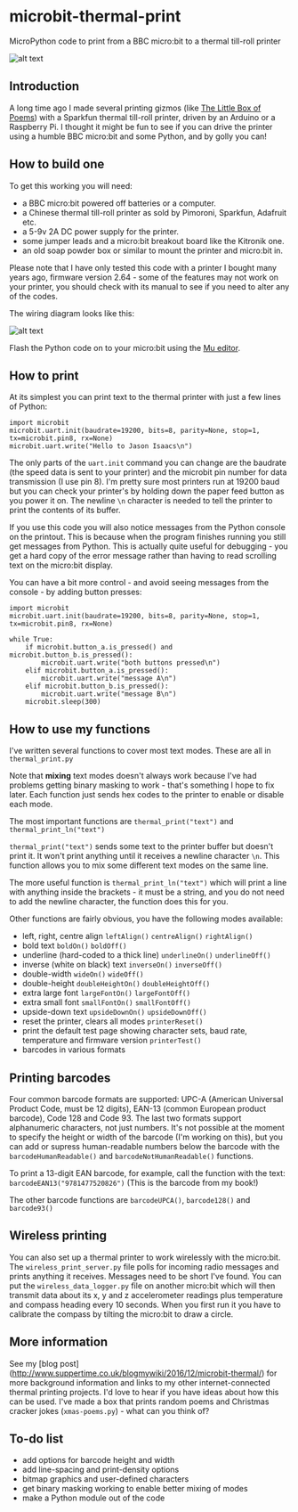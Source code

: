 # microbit-thermal-print
MicroPython code to print from a BBC micro:bit to a thermal till-roll printer

![alt text](http://www.suppertime.co.uk/blogmywiki/wp-content/uploads/2016/12/thermal-demo.jpg)

## Introduction
A long time ago I made several printing gizmos (like [The Little Box of Poems](http://www.suppertime.co.uk/blogmywiki/little-box-of-poems/)) with a Sparkfun thermal till-roll printer, driven by an Arduino or a 
Raspberry Pi. 
I thought it might be fun to see if you can drive the printer using a humble BBC micro:bit and some Python, and by golly 
you can!

## How to build one

To get this working you will need:
* a BBC micro:bit powered off batteries or a computer.
* a Chinese thermal till-roll printer as sold by Pimoroni, Sparkfun, Adafruit etc.
* a 5-9v 2A DC power supply for the printer.
* some jumper leads and a micro:bit breakout board like the Kitronik one.
* an old soap powder box or similar to mount the printer and micro:bit in.

Please note that I have only tested this code with a printer I bought many years ago, firmware version 2.64 - some of the 
features may not work on your printer, you should check with its manual to see if you need to alter any of the codes.

The wiring diagram looks like this:

![alt text](http://www.suppertime.co.uk/blogmywiki/wp-content/uploads/2016/12/microbit-thermal-print_bb2.png)

Flash the Python code on to your micro:bit using the [Mu editor](https://codewith.mu).

## How to print

At its simplest you can print text to the thermal printer with just a few lines of Python:

```
import microbit
microbit.uart.init(baudrate=19200, bits=8, parity=None, stop=1, tx=microbit.pin8, rx=None)
microbit.uart.write("Hello to Jason Isaacs\n")
```

The only parts of the `uart.init` command you can change are the baudrate (the speed data is sent to your printer) and the microbit pin number for data transmission (I use pin 8). I'm pretty sure most printers run at 19200 baud but you can check your printer's by holding down the paper feed button as you power it on. The newline `\n` character is needed to tell the printer to print the contents of its buffer.

If you use this code you will also notice messages from the Python console on the printout. This is because when the program finishes running you still get messages from Python. This is actually quite useful for debugging - you get a hard copy of the error message rather than having to read scrolling text on the micro:bit display.

You can have a bit more control - and avoid seeing messages from the console - by adding button presses:

```
import microbit
microbit.uart.init(baudrate=19200, bits=8, parity=None, stop=1, tx=microbit.pin8, rx=None)

while True:
    if microbit.button_a.is_pressed() and microbit.button_b.is_pressed():
        microbit.uart.write("both buttons pressed\n")
    elif microbit.button_a.is_pressed():
        microbit.uart.write("message A\n")
    elif microbit.button_b.is_pressed():
        microbit.uart.write("message B\n")
    microbit.sleep(300)
```

## How to use my functions

I've written several functions to cover most text modes. These are all in `thermal_print.py`

Note that __mixing__ text modes doesn't always work because I've had problems getting binary masking to work - that's something I hope to fix later. Each function just sends hex codes to the printer to enable or disable each mode.

The most important functions are `thermal_print("text")` and `thermal_print_ln("text")`

`thermal_print("text")` sends some text to the printer buffer but doesn't print it. It won't print anything until it receives a newline character `\n`. This function allows you to mix some different text modes on the same line.

The more useful function is `thermal_print_ln("text")` which will print a line with anything inside the brackets - it must be a string, and you do not need to add the newline character, the function does this for you.

Other functions are fairly obvious, you have the following modes available:
* left, right, centre align `leftAlign()` `centreAlign()` `rightAlign()`
* bold text `boldOn()` `boldOff()` 
* underline (hard-coded to a thick line) `underlineOn()` `underlineOff()`
* inverse (white on black) text `inverseOn()` `inverseOff()`
* double-width `wideOn()` `wideOff()`
* double-height `doubleHeightOn()` `doubleHeightOff()`
* extra large font `largeFontOn()` `largeFontOff()`
* extra small font `smallFontOn()` `smallFontOff()`
* upside-down text `upsideDownOn()` `upsideDownOff()`
* reset the printer, clears all modes `printerReset()`
* print the default test page showing character sets, baud rate, temperature and firmware version `printerTest()`
* barcodes in various formats 

## Printing barcodes

Four common barcode formats are supported: UPC-A (American Universal Product Code, must be 12 digits), EAN-13 (common European product barcode), Code 128 and Code 93. The last two formats support alphanumeric characters, not just numbers. It's not possible at the moment to specify the height or width of the barcode (I'm working on this), but you can add or supress human-readable numbers below the barcode with the `barcodeHumanReadable()` and `barcodeNotHumanReadable()` functions.

To print a 13-digit EAN barcode, for example, call the function with the text:
`barcodeEAN13("9781477520826")`
(This is the barcode from my book!)

The other barcode functions are `barcodeUPCA()`, `barcode128()` and `barcode93()`

## Wireless printing

You can also set up a thermal printer to work wirelessly with the micro:bit. The `wireless_print_server.py` file polls for incoming radio messages and prints anything it receives. Messages need to be short I've found. You can put the `wireless_data_logger.py` file on another micro:bit which will then transmit data about its x, y and z accelerometer readings plus temperature and compass heading every 10 seconds. When you first run it you have to calibrate the compass by tilting the micro:bit to draw a circle.

## More information 

See my [blog post] (http://www.suppertime.co.uk/blogmywiki/2016/12/microbit-thermal/) for more background information and links to my other internet-connected thermal printing projects. I'd love to hear if you have ideas about how this can be used. I've made a box that prints random poems and Christmas cracker jokes (`xmas-poems.py`) - what can you think of?

## To-do list
* add options for barcode height and width
* add line-spacing and print-density options
* bitmap graphics and user-defined characters
* get binary masking working to enable better mixing of modes
* make a Python module out of the code
